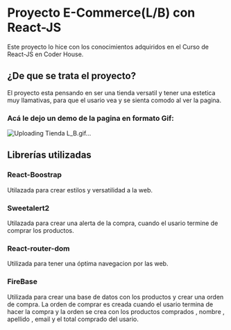 # Proyecto E-Commerce(L/B) con React-JS 
Este proyecto lo hice con los conocimientos adquiridos en el Curso de React-JS en Coder House.

## ¿De que se trata el proyecto?

El proyecto esta pensando en ser una tienda versatil y tener una estetica muy llamativas, para que el usario vea y se sienta comodo al ver la pagina.

### Acá le dejo un demo de la pagina en formato Gif:
![Uploading Tienda L_B.gif…]()

## Librerías utilizadas

### React-Boostrap

Utilazada para crear estilos y versatilidad a la web.

### Sweetalert2

Utilazada para crear una alerta de la compra, cuando el usario termine de comprar los productos.

### React-router-dom

Utilizada para tener una óptima navegacion por las web.

### FireBase

Utilizada para crear una base de datos con los productos y crear una orden de compra.
La orden de comprar es creada cuando el usario termina de hacer la compra y la orden se crea con los productos comprados , nombre , apellido , email y el total comprado del usario.

